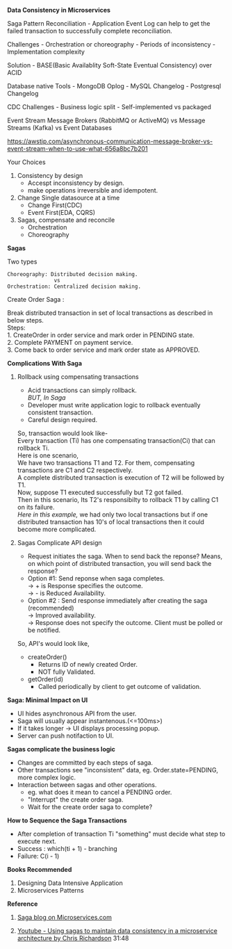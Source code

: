 **Data Consistency in Microservices**

Saga Pattern
Reconciliation
	- Application Event Log can help to get the failed transaction to successfully complete reconciliation.

Challenges
	- Orchestration or choreography
	- Periods of inconsistency
	- Implementation complexity

Solution
	- BASE(Basic Availablity Soft-State Eventual Consistency) over ACID
	
Database native Tools
	- MongoDB Oplog
	- MySQL Changelog
	- Postgresql Changelog

CDC Challenges
	- Business logic split
	- Self-implemented vs packaged

Event Stream
	Message Brokers	(RabbitMQ or ActiveMQ)
		vs
	Message Streams	(Kafka)
		vs
	Event Databases	
	
	
https://awstip.com/asynchronous-communication-message-broker-vs-event-stream-when-to-use-what-656a8bc7b201

Your Choices

1. Consistency by design
	- Accespt inconsistency by design.
	- make operations irreversible and idempotent.
2. Change Single datasource at a time
	- Change First(CDC)
	- Event First(EDA, CQRS)
3. Sagas, compensate and reconcile
	- Orchestration
	- Choreography

**Sagas**

Two types

 ```
Choreography: Distributed decision making.
				vs
Orchestration: Centralized decision making.
```

Create Order Saga :

Break distributed transaction in set of local transactions as described in below steps.<br>
Steps:<br>
	1. CreateOrder in order service and mark order in PENDING state.<br>
	2. Complete PAYMENT on payment service.<br>
	3. Come back to order service and mark order state as APPROVED.<br>

**Complications With Saga**

1. Rollback using compensating transactions
	- Acid transactions can simply rollback.<br> 
				*BUT, In Saga* 
	- Developer must write application logic to rollback eventually consistent transaction.
	- Careful design required.<br>

	So, transaction would look like- <br>
	Every transaction (Ti) has one compensating transaction(Ci) that can rollback Ti.<br>
	Here is one scenario, <br> 
	We have two transactions T1 and T2. For them, compensating transactions are C1 and C2 respectively.<br>
	A complete distributed transaction is execution of T2 will be followed by T1.<br>
	Now, suppose T1 executed successfully but T2 got failed.<br>
	Then in this scenario, Its T2's responsibilty to rollback T1 by calling C1 on its failure.<br>
	*Here in this example,* we had only two local transactions but if one distributed transaction has 10's of local transactions then it could become more complicated.

2. Sagas Complicate API design
	- Request initiates the saga. When to send back the reponse? Means, on which point of distributed transaction, you will send back the response?<br>
	- Option #1: Send reponse when saga completes.<br>
		-> + is Response specifies the outcome. <br>
		-> - is Reduced Availability. <br>
	- Option #2 : Send response immediately after creating the saga (recommended) <br>
		-> Improved availability.<br>
		-> Response does not specify the outcome. Client must be polled or be notified. <br>

	So, API's would look like, <br>
	- createOrder() <br>
		- Returns ID of newly created Order. <br>
		- NOT fully Validated. <br>
	- getOrder(id) <br>
		- Called periodically by client to get outcome of validation.

**Saga: Minimal Impact on UI**

* UI hides asynchronous API from the user.
* Saga will usually appear instantenous.(<=100ms>)
* If it takes longer -> UI displays processing popup.
* Server can push notifaction to UI.
	
**Sagas complicate the business logic**
* Changes are committed by each steps of saga.
* Other transactions see "inconsistent" data, eg. Order.state=PENDING, more complex logic.
* Interaction between sagas and other operations.<br>
	- eg. what does it mean to cancel a PENDING order.
	- "Interrupt" the create order saga.
	- Wait for the create order saga to complete?

**How to Sequence the Saga Transactions**
* After completion of transaction Ti "something" must decide what step to execute next.
* Success : which(ti + 1) - branching
* Failure: C(i - 1)



**Books Recommended**
1. Designing Data Intensive Application
2. Microservices Patterns

**Reference**

1. [Saga blog on Microservices.com](https://microservices.io/patterns/data/saga.html#:~:text=Example%3A%20Choreography%2Dbased%20saga&text=The%20Order%20Service%20receives%20the,an%20event%20indicating%20the%20outcome)

2. [Youtube - Using sagas to maintain data consistency in a microservice architecture by Chris Richardson](https://www.youtube.com/watch?v=YPbGW3Fnmbc) 31:48
